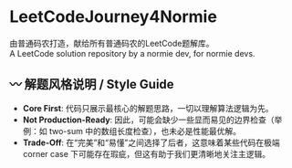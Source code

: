# LeetCodeJourney4Normie

由普通码农打造，献给所有普通码农的LeetCode题解库。  
A LeetCode solution repository by a normie dev, for normie devs.  

## 〰️ 解题风格说明 / Style Guide

-   **Core First**: 代码只展示最核心的解题思路，一切以理解算法逻辑为先。
-   **Not Production-Ready**: 因此，可能会缺少一些显而易见的边界检查（举例：如 two-sum 中的数组长度检查），也未必是性能最优解。
-   **Trade-Off**: 在“完美”和“易懂”之间选择了后者，这意味着某些代码在极端 corner case 下可能存在瑕疵，但这有助于我们更清晰地关注主逻辑。